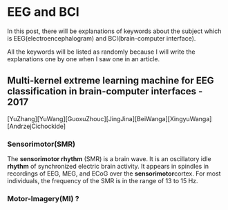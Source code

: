 # EEG and BCI
In this post, there will be explanations of keywords about the subject which is EEG(electroencephalogram) and BCI(brain-computer interface).

All the keywords will be listed as randomly because I will write the explanations one by one when I saw one in an article.

## Multi-kernel extreme learning machine for EEG classification in brain-computer interfaces - 2017
[YuZhang][YuWang][GuoxuZhouc][JingJina][BeiWanga][XingyuWanga][AndrzejCichockide]
### Sensorimotor(SMR)
The **sensorimotor rhythm** (SMR) is a brain wave. It is an oscillatory idle **rhythm** of synchronized electric brain activity. It appears in spindles in recordings of EEG, MEG, and ECoG over the **sensorimotor**cortex. For most individuals, the frequency of the SMR is in the range of 13 to 15 Hz.

### Motor-Imagery(MI) ?

<!--stackedit_data:
eyJoaXN0b3J5IjpbLTE1NDQ5NDA5NzAsLTUzNDQ5NTExMCwyNT
c2NTU3MzddfQ==
-->